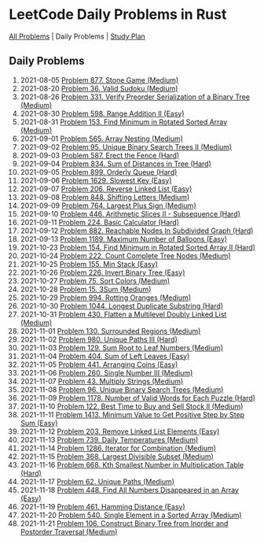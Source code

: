 LeetCode Daily Problems in Rust
===============================

[All Problems](README.md) | Daily Problems | [Study Plan](STUDY_PLAN.md)

Daily Problems
--------------

1. 2021-08-05 [Problem 877. Stone Game (Medium)](problem_0877/)
2. 2021-08-20 [Problem 36. Valid Sudoku (Medium)](problem_0036/)
3. 2021-08-26 [Problem 331. Verify Preorder Serialization of a Binary Tree (Medium)](problem_0331/)
4. 2021-08-30 [Problem 598. Range Addition II (Easy)](problem_0598/)
5. 2021-08-31 [Problem 153. Find Minimum in Rotated Sorted Array (Medium)](problem_0153/)
6. 2021-09-01 [Problem 565. Array Nesting (Medium)](problem_0565/)
7. 2021-09-02 [Problem 95. Unique Binary Search Trees II (Medium)](problem_0095/)
8. 2021-09-03 [Problem 587. Erect the Fence (Hard)](problem_0587/)
9. 2021-09-04 [Problem 834. Sum of Distances in Tree (Hard)](problem_0834/)
10. 2021-09-05 [Problem 899. Orderly Queue (Hard)](problem_0899/)
11. 2021-09-06 [Problem 1629. Slowest Key (Easy)](problem_1629/)
12. 2021-09-07 [Problem 206. Reverse Linked List (Easy)](problem_0206/)
13. 2021-09-08 [Problem 848. Shifting Letters (Medium)](problem_0848/)
14. 2021-09-09 [Problem 764. Largest Plus Sign (Medium)](problem_0764/)
15. 2021-09-10 [Problem 446. Arithmetic Slices II - Subsequence (Hard)](problem_0446/)
16. 2021-09-11 [Problem 224. Basic Calculator (Hard)](problem_0224/)
17. 2021-09-12 [Problem 882. Reachable Nodes In Subdivided Graph (Hard)](problem_0882/)
18. 2021-09-13 [Problem 1189. Maximum Number of Balloons (Easy)](problem_1189/)
19. 2021-10-23 [Problem 154. Find Minimum in Rotated Sorted Array II (Hard)](problem_0154/)
20. 2021-10-24 [Problem 222. Count Complete Tree Nodes (Medium)](problem_0222/)
21. 2021-10-25 [Problem 155. Min Stack (Easy)](problem_0155/)
22. 2021-10-26 [Problem 226. Invert Binary Tree (Easy)](problem_0226/)
23. 2021-10-27 [Problem 75. Sort Colors (Medium)](problem_0075/)
24. 2021-10-28 [Problem 15. 3Sum (Medium)](problem_0015/)
25. 2021-10-29 [Problem 994. Rotting Oranges (Medium)](problem_0994/)
26. 2021-10-30 [Problem 1044. Longest Duplicate Substring (Hard)](problem_1044/)
27. 2021-10-31 [Problem 430. Flatten a Multilevel Doubly Linked List (Medium)](problem_0430/)
28. 2021-11-01 [Problem 130. Surrounded Regions (Medium)](problem_0130/)
29. 2021-11-02 [Problem 980. Unique Paths III (Hard)](problem_0980/)
30. 2021-11-03 [Problem 129. Sum Root to Leaf Numbers (Medium)](problem_0129/)
31. 2021-11-04 [Problem 404. Sum of Left Leaves (Easy)](problem_0404/)
32. 2021-11-05 [Problem 441. Arranging Coins (Easy)](problem_0441/)
33. 2021-11-06 [Problem 260. Single Number III (Medium)](problem_0260/)
34. 2021-11-07 [Problem 43. Multiply Strings (Medium)](problem_0043/)
35. 2021-11-08 [Problem 96. Unique Binary Search Trees (Medium)](problem_0096/)
36. 2021-11-09 [Problem 1178. Number of Valid Words for Each Puzzle (Hard)](problem_1178/)
37. 2021-11-10 [Problem 122. Best Time to Buy and Sell Stock II (Medium)](problem_0122/)
38. 2021-11-11 [Problem 1413. Minimum Value to Get Positive Step by Step Sum (Easy)](problem_1413/)
39. 2021-11-12 [Problem 203. Remove Linked List Elements (Easy)](problem_0203/)
40. 2021-11-13 [Problem 739. Daily Temperatures (Medium)](problem_0739/)
41. 2021-11-14 [Problem 1286. Iterator for Combination (Medium)](problem_1286/)
42. 2021-11-15 [Problem 368. Largest Divisible Subset (Medium)](problem_0368/)
43. 2021-11-16 [Problem 668. Kth Smallest Number in Multiplication Table (Hard)](problem_0668/)
44. 2021-11-17 [Problem 62. Unique Paths (Medium)](problem_0062/)
45. 2021-11-18 [Problem 448. Find All Numbers Disappeared in an Array (Easy)](problem_0448/)
46. 2021-11-19 [Problem 461. Hamming Distance (Easy)](problem_0461/)
47. 2021-11-20 [Problem 540. Single Element in a Sorted Array (Medium)](problem_0540/)
48. 2021-11-21 [Problem 106. Construct Binary Tree from Inorder and Postorder Traversal (Medium)](problem_0106/)
